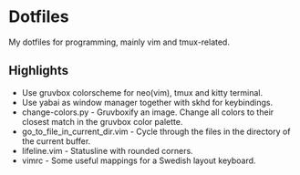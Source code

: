 # Dotfiles

My dotfiles for programming, mainly vim and tmux-related.

## Highlights

- Use gruvbox colorscheme for neo(vim), tmux and kitty terminal.
- Use yabai as window manager together with skhd for keybindings.
- change-colors.py - Gruvboxify an image. Change all colors to their closest
  match in the gruvbox color palette.
- go\_to\_file\_in\_current\_dir.vim - Cycle through the files in the directory of
  the current buffer.
- lifeline.vim - Statusline with rounded corners.
- vimrc - Some useful mappings for a Swedish layout keyboard.
